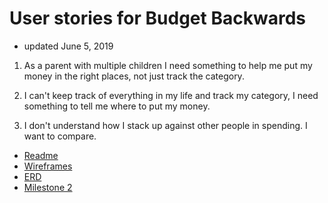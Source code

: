 # User stories for Budget Backwards
+ updated June 5, 2019

1. As a parent with multiple children I need something to help me put my money in the right places, not just track the category.

1. I can't keep track of everything in my life and track my category, I need something to tell me where to put my money. 

1. I don't understand how I stack up against other people in spending. I want to compare.




+ [Readme](https://treypage.github.io/budget-backwards/)
+ [Wireframes](wireframes.md)
+ [ERD](ERD.md)
+ [Milestone 2](milestone-2.md)

